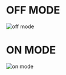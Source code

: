 # OFF MODE
![off mode](https://user-images.githubusercontent.com/101508268/164704915-dfda2686-e358-410c-9a1f-95f0af2943ba.png)

# ON MODE
![on mode](https://user-images.githubusercontent.com/101508268/164704992-2b16b51e-7ca6-4dde-a960-ffad3259de20.png)






